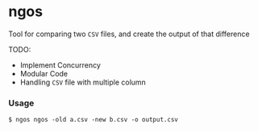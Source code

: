 # ngos

Tool for comparing two `CSV` files, and create the output of that difference

TODO:
- Implement Concurrency
- Modular Code
- Handling `CSV` file with multiple column

### Usage

```shell
$ ngos ngos -old a.csv -new b.csv -o output.csv
```